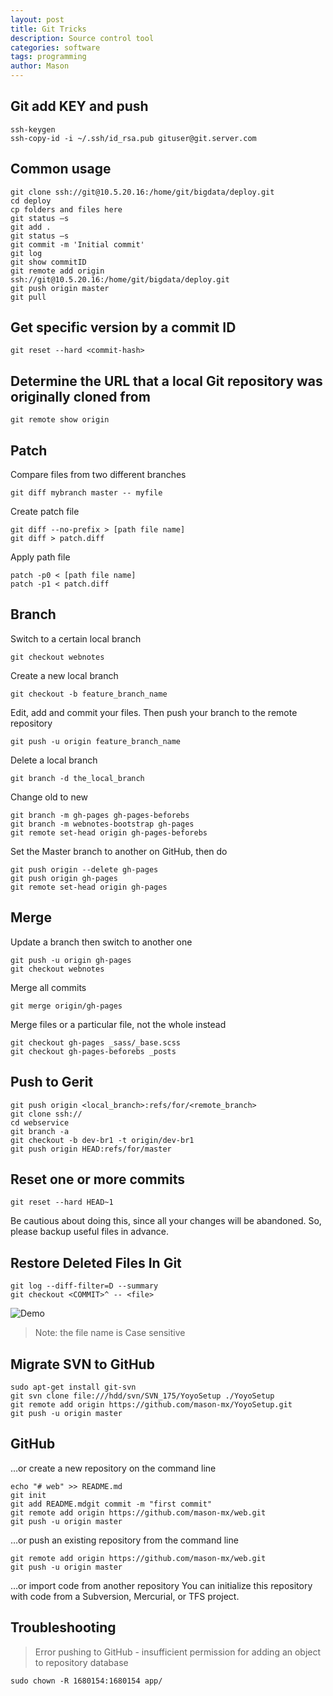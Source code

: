 ```yaml
---
layout: post
title: Git Tricks
description: Source control tool
categories: software
tags: programming
author: Mason
---
```


## Git add KEY and push

```
ssh-keygen
ssh-copy-id -i ~/.ssh/id_rsa.pub gituser@git.server.com
```

## Common usage

```
git clone ssh://git@10.5.20.16:/home/git/bigdata/deploy.git
cd deploy
cp folders and files here
git status –s
git add .
git status –s
git commit -m 'Initial commit'
git log
git show commitID
git remote add origin ssh://git@10.5.20.16:/home/git/bigdata/deploy.git
git push origin master
git pull
```

## Get specific version by a commit ID

```
git reset --hard <commit-hash>
```

## Determine the URL that a local Git repository was originally cloned from

```
git remote show origin
```

## Patch

Compare files from two different branches

```
git diff mybranch master -- myfile
```

Create patch file

```
git diff --no-prefix > [path file name]
git diff > patch.diff
```

Apply path file

```
patch -p0 < [path file name]
patch -p1 < patch.diff
```

## Branch

Switch to a certain local branch

```
git checkout webnotes
```

Create a new local branch

```
git checkout -b feature_branch_name
```

Edit, add and commit your files. Then push your branch to the remote repository

```
git push -u origin feature_branch_name
```

Delete a local branch

```
git branch -d the_local_branch
```

Change old to new

```
git branch -m gh-pages gh-pages-beforebs
git branch -m webnotes-bootstrap gh-pages
git remote set-head origin gh-pages-beforebs
```

Set the Master branch to another on GitHub, then do

```
git push origin --delete gh-pages
git push origin gh-pages
git remote set-head origin gh-pages
```

## Merge

Update a branch then switch to another one

```
git push -u origin gh-pages
git checkout webnotes
```

Merge all commits
```
git merge origin/gh-pages
```

Merge files or a particular file, not the whole instead
```
git checkout gh-pages _sass/_base.scss
git checkout gh-pages-beforebs _posts
```

## Push to Gerit

```
git push origin <local_branch>:refs/for/<remote_branch>
git clone ssh://
cd webservice
git branch -a
git checkout -b dev-br1 -t origin/dev-br1
git push origin HEAD:refs/for/master
```

## Reset one or more commits

```
git reset --hard HEAD~1
```

Be cautious about doing this, since all your changes will be abandoned. So, please backup useful files in advance.

## Restore Deleted Files In Git

```
git log --diff-filter=D --summary
git checkout <COMMIT>^ -- <file>
```
![Demo](https://pic002.cnblogs.com/images/2012/26318/2012033016575974.png)

> Note: the file name is Case sensitive

## Migrate SVN to GitHub

```
sudo apt-get install git-svn
git svn clone file:///hdd/svn/SVN_175/YoyoSetup ./YoyoSetup
git remote add origin https://github.com/mason-mx/YoyoSetup.git
git push -u origin master
```

## GitHub

…or create a new repository on the command line

```
echo "# web" >> README.md
git init
git add README.mdgit commit -m "first commit"
git remote add origin https://github.com/mason-mx/web.git
git push -u origin master
```

…or push an existing repository from the command line

```
git remote add origin https://github.com/mason-mx/web.git
git push -u origin master
```

…or import code from another repository
You can initialize this repository with code from a Subversion, Mercurial, or TFS project.

## Troubleshooting

> Error pushing to GitHub - insufficient permission for adding an object to repository database

```
sudo chown -R 1680154:1680154 app/
```
